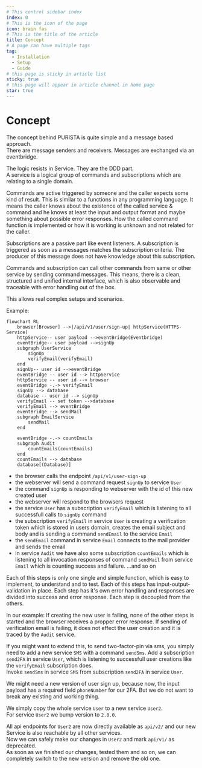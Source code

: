 ```yaml
---
# This control sidebar index
index: 0
# This is the icon of the page
icon: brain fas
# This is the title of the article
title: Concept
# A page can have multiple tags
tag:
  - Installation
  - Setup
  - Guide
# this page is sticky in article list
sticky: true
# this page will appear in article channel in home page
star: true
---
```


# Concept

The concept behind PURISTA is quite simple and a message based approach.  
There are message senders and receivers. Messages are exchanged via an eventbridge.  

The logic resists in Service. They are the DDD part.  
A service is a logical group of commands and subscriptions which are relating to a single domain.  

Commands are active triggered by someone and the caller expects some kind of result. This is similar to a functions in any programming language. It means the caller knows about the existence of the called service & command and he knows at least the input and output format and maybe something about possible error responses.
How the called command function is implemented or how it is working is unknown and not related for the caller.

Subscriptions are a passive part like event listeners. A subscription is triggered as soon as a messages matches the subscription criteria. The producer of this message does not have knowledge about this subscription.

Commands and subscription can call other commands from same or other service by sending command messages. This means, there is a clean, structured and unified internal interface, which is also observable and traceable with error handling out of the box.

This allows real complex setups and scenarios.

Example:

```mermaid
flowchart RL
    browser[Browser] -->|/api/v1/user/sign-up| httpService(HTTPS-Service)
    httpService-- user payload -->eventBridge(Eventbridge)
    eventBridge-- user payload -->signUp
    subgraph UserService
        signUp
        verifyEmail(verifyEmail)
    end
    signUp-- user id -->eventBridge
    eventBridge -- user id --> httpService
    httpService -- user id --> browser
    eventBridge -.-> verifyEmail
    signUp --> database
    database -- user id --> signUp
    verifyEmail -- set token -->database
    verifyEmail --> eventBridge
    eventBridge --> sendMail
    subgraph EmailService
        sendMail
    end

    eventBridge -.-> countEmails
    subgraph Audit
        countEmails(countEmails)
    end
    countEmails --> database
    database[(Database)]
```

- the browser calls the endpoint `/api/v1/user-sign-up`
- the webserver will send a command request `signUp` to service `User`
- the command `signUp` is responding to webserver with the id of this new created user
- the webserver will respond to the browsers request
- the service `User` has a subscription `verifyEmail` which is listening to all successfull calls to `signUp` command
- the subscription `verifyEmail` in service `User` is creating a verification token which is stored in users domain, creates the email subject and body and is sending a command `sendEmail` to the service `Email`
- the `sendEmail` command in service `Email` connects to the mail provider and sends the email
- in service `Audit` we have also some subscription `countEmails` which is listening to all invocation responses of command `sendMail` from service `Email` which is counting success and failure.
...and so on

Each of this steps is only one single and simple function, which is easy to implement, to understand and to test.
Each of this steps has input-output-validation in place.
Each step has it's own error handling and responses are divided into success and error response.
Each step is decoupled from the others.

In our example:
If creating the new user is failing, none of the other steps is started and the browser receives a propper error response.
If sending of verification email is failing, it does not effect the user creation and it is traced by the `Audit` service.

If you might want to extend this, to send two-factor-pin via sms, you simply need to add a new service `SMS` with a command `sendSms`.
Add a subscription `send2FA` in service `User`, which is listening to successfull user creations like the `verifyEmail` subscription does.  
Invoke `sendSms` in service `SMS` from subscription `send2FA` in service `User`.

We might need a new version of user sign up, because now, the input payload has a required field `phoneNumber` for our 2FA.
But we do not want to break any existing and working thing.

We simply copy the whole service `User` to a new service `User2`.  
For service `User2` we bump version to `2.0.0`.

All api endpoints for `User2` are now directly available as `api/v2/` and our new Service is also reachable by all other services.  
Now we can safely make our changes in `User2` and mark `api/v1/` as deprecated.  
As soon as we finished our changes, tested them and so on, we can completely switch to the new version and remove the old one.

